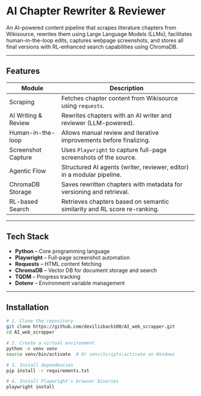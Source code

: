 #  AI Chapter Rewriter & Reviewer

An AI-powered content pipeline that scrapes literature chapters from Wikisource, rewrites them using Large Language Models (LLMs), facilitates human-in-the-loop edits, captures webpage screenshots, and stores all final versions with RL-enhanced search capabilities using ChromaDB.

---

##  Features

| Module                  | Description                                                                 |
|-------------------------|-----------------------------------------------------------------------------|
|  Scraping             | Fetches chapter content from Wikisource using `requests`.                  |
|  AI Writing & Review  | Rewrites chapters with an AI writer and reviewer (LLM-powered).            |
|  Human-in-the-loop    | Allows manual review and iterative improvements before finalizing.         |
|  Screenshot Capture   | Uses `Playwright` to capture full-page screenshots of the source.          |
|  Agentic Flow         | Structured AI agents (writer, reviewer, editor) in a modular pipeline.     |
|  ChromaDB Storage     | Saves rewritten chapters with metadata for versioning and retrieval.       |
|  RL-based Search      | Retrieves chapters based on semantic similarity and RL score re-ranking.   |

---

##  Tech Stack

- **Python** – Core programming language  
- **Playwright** – Full-page screenshot automation  
- **Requests** – HTML content fetching  
- **ChromaDB** – Vector DB for document storage and search  
- **TQDM** – Progress tracking  
- **Dotenv** – Environment variable management  

---

##  Installation

```bash
# 1. Clone the repository
git clone https://github.com/devilisback100/AI_web_scrapper.git
cd AI_web_scrapper

# 2. Create a virtual environment
python -m venv venv
source venv/bin/activate  # Or venv\Scripts\activate on Windows

# 3. Install dependencies
pip install -r requirements.txt

# 4. Install Playwright's browser binaries
playwright install
